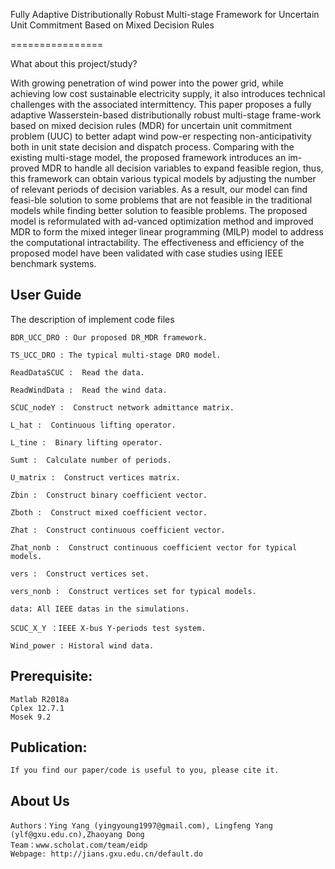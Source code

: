 ﻿Fully Adaptive Distributionally Robust Multi-stage Framework for Uncertain Unit Commitment Based on Mixed Decision Rules

================

What about this project/study?

      
With growing penetration of wind power into the power grid, while achieving low cost sustainable electricity supply, it also 
introduces technical challenges with the associated intermittency. This paper proposes a fully adaptive Wasserstein-based 
distributionally robust multi-stage frame-work based on mixed decision rules (MDR) for uncertain unit commitment problem (UUC) to 
better adapt wind pow-er respecting non-anticipativity both in unit state decision and dispatch process. Comparing with the existing 
multi-stage model, the proposed framework introduces an im-proved MDR to handle all decision variables to expand feasible region, thus,
this framework can obtain various typical models by adjusting the number of relevant periods of decision variables. As a result, our 
model can find feasi-ble solution to some problems that are not feasible in the traditional models while finding better solution to
feasible problems. The proposed model is reformulated with ad-vanced optimization method and improved MDR to form the mixed integer 
linear programming (MILP) model to address the computational intractability. The effectiveness and efficiency of the proposed model
have been validated with case studies using IEEE benchmark systems.


User Guide
-----------

The description of implement code files 

    BDR_UCC_DRO : Our proposed DR_MDR framework.  
    
    TS_UCC_DRO : The typical multi-stage DRO model.
   
    ReadDataSCUC :  Read the data.
    
    ReadWindData :  Read the wind data.
    
    SCUC_nodeY :  Construct network admittance matrix.
    
    L_hat :  Continuous lifting operator.
    
    L_tine :  Binary lifting operator.
    
    Sumt :  Calculate number of periods.
    
    U_matrix :  Construct vertices matrix.
    
    Zbin :  Construct binary coefficient vector.
    
    Zboth :  Construct mixed coefficient vector.
    
    Zhat :  Construct continuous coefficient vector.
    
    Zhat_nonb :  Construct continuous coefficient vector for typical models.
    
    vers :  Construct vertices set.
    
    vers_nonb :  Construct vertices set for typical models.
    
    data: All IEEE datas in the simulations.
    
    SCUC_X_Y ：IEEE X-bus Y-periods test system.
    
    Wind_power : Historal wind data.



Prerequisite:
-----------

    Matlab R2018a
    Cplex 12.7.1
    Mosek 9.2




Publication:
-----------
    If you find our paper/code is useful to you, please cite it.




About Us 
-----------
    Authors：Ying Yang (yingyoung1997@gmail.com), Lingfeng Yang (ylf@gxu.edu.cn),Zhaoyang Dong
    Team：www.scholat.com/team/eidp
    Webpage: http://jians.gxu.edu.cn/default.do
